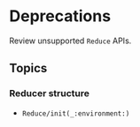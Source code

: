 # Deprecations

Review unsupported `Reduce` APIs.

## Topics

### Reducer structure

- ``Reduce/init(_:environment:)``
